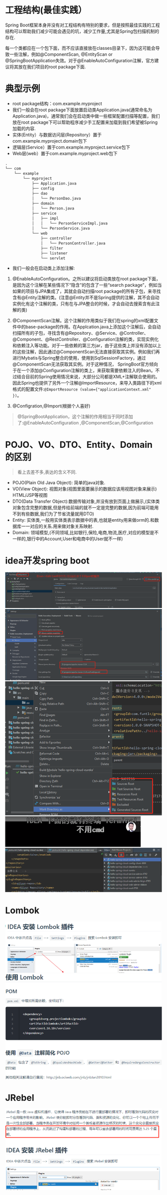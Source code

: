 # 工程结构(最佳实践）

Spring Boot框架本身并没有对工程结构有特别的要求，但是按照最佳实践的工程结构可以帮助我们减少可能会遇见的坑，减少工作量,尤其是Spring包扫描机制的存在.

每一个类都应在一个包下面，而不应该直接放在classes目录下，因为这可能会导致一些注解，例如@ComponentScan, @EntityScan or @SpringBootApplication失效。对于@EnableAutoConfiguration注解，官方建议将其放在我们项目的root package下面.

# 典型示例

* root package结构：com.example.myproject
* 我们一般会在root package下面放置启动类Application.java(通常命名为Application.java)，通常我们会在启动类中做一些框架配置扫描等配置，我们放在root package下可以帮助程序减少手工配置来加载到我们希望被Spring加载的内容.
* 实体(Entity）与数据访问层(Repository）置于com.example.myproject.domain包下
* 逻辑层(Service）置于com.example.myproject.service包下
* Web层(web）置于com.example.myproject.web包下

```shell script
.
└── com
    └── example
        └── myproject
            ├── Application.java
            ├── config
            ├── dao
            │   └── PersonDao.java
            ├── domain
            │   └── Person.java
            ├── service
            │   ├── impl
            │   │   └── PersonServiceImpl.java
            │   └── PersonService.java
            └── web
                ├── controller
                │   └── PersonController.java
                ├── filter
                ├── listener
                └── servlet
```

* 我们一般会在启动类上添加注解:

1. @EnableAutoConfiguration。之所以建议将启动类放在root package下面，是因为这个注解在某些情况下“隐含”的包含了一些“search package”，例如当如果的项目与JPA集成了，其就会自动扫描root package的所有子包，来寻找含有@Entity注解的类。(注意@Entity并不是Spring提供的注解，其不会自动实例化有这个注解的类，只有在与JPA整合的时候，才会自动去搜索含有此注解的类)

2. @ComponentScan注解。这个注解的作用类似于我们在spring的xml配置文件中的base-package的作用。在Applcation.java上添加这个注解后，会自动扫描所有的子包，寻找含有@Repository、@Service、@Controller、@Component、@RestController、@Configuration注解的类，实现实例化和依赖注入等功能。对于一些依赖的第三方jar，由于这些类上并没有添加以上的这些注解，因此通过@ComponentScan无法直接获取其实例。例如我们再进行Mybatis与Spring整合的使用，使用到SqlSessionFactory，通过@ComponentScan无法获取其实例。对于这种情况， SpringBoot官方倾向于在一个添加@Configuration注解的类上，来获取需要依赖注入的Bean。不过结合目前的Spring使用情况来说，大部分公司都是XML+注解联合使用的。因此Spring也提供了另外一个注解@ImportResource，来导入类路径下的xml格式的配置文件:`@ImportResource (value={"applicationContext.xml" })`。

3. @Configration,@Import(根据个人喜好)

>@SpringBootApplication，这个注解的作用相当于同时添加了:@EnableAutoConfiguration
,@ComponentScan,@Configuration

# POJO、VO、DTO、Entity、Domain 的区别

>看上去差不多,表达的含义不同.

- POJO(Plain Old Java Object): 简单的java对象.
- VO(View Object): 视图对象(视图里面要展示的数据应该用视图对象来展示) HTML/JSP等视图
- DTO(Data Transfer Object):数据传输对象,并没有放到页面上做展示,(实体类对象包含完整的数据,但是传给前端的就不一定是完整的数据,因为前端可能用不到有些数据,我们为了节省流量就用DTO)
- Entity: 实体类,一般用实体类表示数据中的表,也就是entity用来做orm的.和数据库一一对应的关系.用来做对象关系映射.
- Domain: 领域模型,(不同领域,比如银行,保险,电商,物流,医疗,对应的模型是不一样的,银行中的Account,User和电商中的User就不一样)

# idea开发spring boot

![](pics/idea运行多个不同port的服务.png)
![](pics/idea使用maven要注意使用的是哪个maven.png)
![](pics/idea标记一个目录.png)
![](pics/使用idea的终端.png)
![](pics/新项目一开始要让idea托管.png)

# Lombok

![](pics/Lombok01.png)
![](pics/Lombok02.png)

# JRebel

![](pics/JRebel01.png)